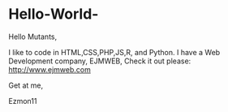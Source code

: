 # Hello-World-

Hello Mutants,

I like to code in HTML,CSS,PHP,JS,R, and Python.  I have a Web Development company, EJMWEB, Check it out please: http://www.ejmweb.com

Get at me,

Ezmon11
